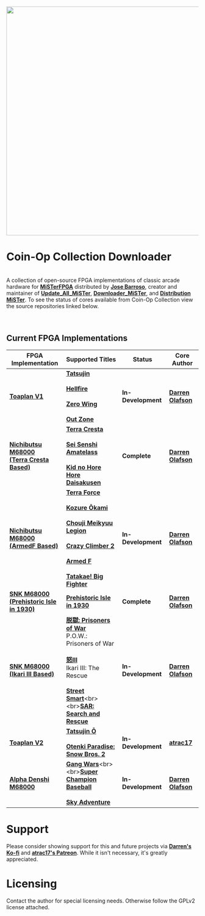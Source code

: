 
<br>
<p align="center">
<img width="1200" height="600" src="https://user-images.githubusercontent.com/32810066/193119551-3e843180-0c63-46eb-a512-15bca039b4c6.png">
</p>

# Coin-Op Collection Downloader

<br>A collection of open-source FPGA implementations of classic arcade hardware for [**MiSTerFPGA**](https://github.com/MiSTer-devel/Main_MiSTer/wiki) distributed by [**Jose Barroso**](https://github.com/theypsilon/), creator and maintainer of [**Update_All_MiSTer**](https://github.com/theypsilon/Update_All_MiSTer), [**Downloader_MiSTer**](https://github.com/MiSTer-devel/Downloader_MiSTer), and [**Distribution MiSTer**](https://github.com/MiSTer-devel/Distribution_MiSTer). To see the status of cores available from Coin-Op Collection view the source repositories linked below.<br><br><br>

## Current FPGA Implementations

| FPGA Implementation | Supported Titles | Status  | Core Author |
|---------------------|------------------|---------|-------------|
| [**Toaplan V1**](https://github.com/va7deo/zerowing) | [**Tatsujin**](https://en.wikipedia.org/wiki/Truxton_%28video_game%29)<br><br>[**Hellfire**](https://en.wikipedia.org/wiki/Hellfire_%28video_game%29)<br><br>[**Zero Wing**](https://en.wikipedia.org/wiki/Zero_Wing)<br><br>[**Out Zone**](https://en.wikipedia.org/wiki/Out_Zone)| **In-Development** | [**Darren Olafson**](https://twitter.com/Darren__O) |
| [**Nichibutsu M68000<br>(Terra Cresta Based)**](https://github.com/va7deo/TerraCresta) | [**Terra Cresta**](https://en.wikipedia.org/wiki/Terra_Cresta)<br><br>[**Sei Senshi Amatelass**](https://en.wikipedia.org/wiki/Nihon_Bussan)<br><br>[**Kid no Hore Hore Daisakusen**](https://en.wikipedia.org/wiki/Nihon_Bussan) | **Complete** | [**Darren Olafson**](https://twitter.com/Darren__O) |
| [**Nichibutsu M68000<br>(ArmedF Based)**](https://github.com/va7deo/ArmedF) | [**Terra Force**](https://en.wikipedia.org/wiki/Nihon_Bussan)<br><br>[**Kozure Ōkami**](https://en.wikipedia.org/wiki/Nihon_Bussan)<br><br>[**Chouji Meikyuu Legion**](https://en.wikipedia.org/wiki/Nihon_Bussan)<br><br>[**Crazy Climber 2**](https://en.wikipedia.org/wiki/Nihon_Bussan)<br><br>[**Armed F**](https://en.wikipedia.org/wiki/Formation_Armed_F)<br><br>[**Tatakae! Big Fighter**](https://en.wikipedia.org/wiki/Nihon_Bussan) | **In-Development** | [**Darren Olafson**](https://twitter.com/Darren__O) |
| [**SNK M68000<br>(Prehistoric Isle in 1930)**](https://github.com/va7deo/PrehistoricIsle) | [**Prehistoric Isle in 1930**](https://en.wikipedia.org/wiki/Prehistoric_Isle) | **Complete** | [**Darren Olafson**](https://twitter.com/Darren__O) |
| [**SNK M68000<br>(Ikari III Based)**](https://github.com/va7deo/SNK68)|  [**脱獄: Prisoners of War**](https://en.wikipedia.org/wiki/P.O.W.:_Prisoners_of_War)<br>P.O.W.: Prisoners of War<br><br>[**怒III**](https://en.wikipedia.org/wiki/Ikari_III:_The_Rescue)<br>Ikari III: The Rescue<br><br>[**Street Smart**](https://en.wikipedia.org/wiki/Street_Smart_(video_game))<br><br>[**SAR: Search and Rescue**](http://snk.fandom.com/wiki/SAR:_Search_and_Rescue) | **In-Development** | [**Darren Olafson**](https://twitter.com/Darren__O) |
| [**Toaplan V2**](https://github.com/atrac17/Toaplan2) | [**Tatsujin Ō**](https://en.wikipedia.org/wiki/Truxton_II)<br><br>[**Otenki Paradise: Snow Bros. 2**](https://en.wikipedia.org/wiki/Snow_Bros._2:_With_New_Elves) | **In-Development** | [**atrac17**](https://github.com/atrac17) |
| [**Alpha Denshi M68000**](https://github.com/va7deo/alpha68k) | [**Gang Wars**](https://en.wikipedia.org/wiki/Gang_Wars_(video_game))<br><br>[**Super Champion Baseball**](https://snk.fandom.com/wiki/Super_Champion_Baseball)<br><br>[**Sky Adventure**](https://snk.fandom.com/wiki/Sky_Adventure) | **In-Development** | [**Darren Olafson**](https://twitter.com/Darren__O) |

# Support

Please consider showing support for this and future projects via [**Darren's Ko-fi**](https://ko-fi.com/darreno) and [**atrac17's Patreon**](https://www.patreon.com/atrac17). While it isn't necessary, it's greatly appreciated.

# Licensing

Contact the author for special licensing needs. Otherwise follow the GPLv2 license attached.

